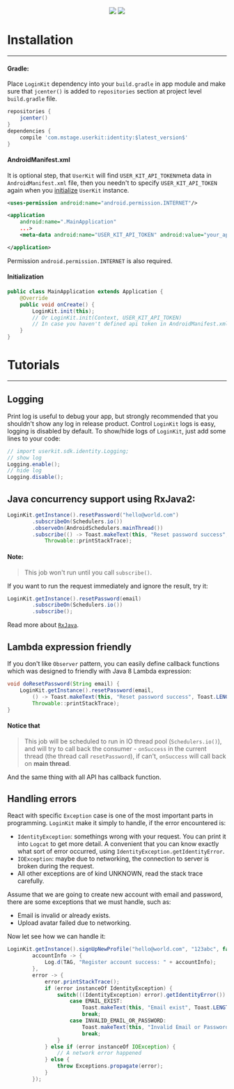 <center>
<a href="https://bintray.com/mstage/mStage-SDK/LoginKit-SDK/_latestVersion"><img src="https://api.bintray.com/packages/mstage/mStage-SDK/LoginKit-SDK/images/download.svg"></img></a> <a href="#"><img src="https://circleci.com/gh/jupitervn/userKit-Android-SDK/tree/master.svg?style=shield&circle-token=0cb9923a82f369171f87d827bbc497e11b495e6d"></img></a>
</center>

# Installation
-------
#### Gradle:
Place `LoginKit` dependency into your `build.gradle` in app module and make sure that `jcenter()`
is added to `repositories` section at project level `build.gradle` file.

```gradle
repositories {
    jcenter()
}
dependencies {
    compile 'com.mstage.userkit:identity:$latest_version$'
}
```

#### AndroidManifest.xml
It is optional step, that `UserKit` will find `USER_KIT_API_TOKEN`meta data
in `AndroidManifest.xml` file, then you needn't to specify `USER_KIT_API_TOKEN`
again when you [initialize](#initialization) `UserKit` instance.

```xml
<uses-permission android:name="android.permission.INTERNET"/>

<application
    android:name=".MainApplication"
    ...>
    <meta-data android:name="USER_KIT_API_TOKEN" android:value="your_api_token_here" />

</application>
```
Permission `android.permission.INTERNET` is also required.

#### Initialization
```Java
public class MainApplication extends Application {
    @Override
    public void onCreate() {
        LoginKit.init(this);
        // Or LoginKit.init(Context, USER_KIT_API_TOKEN)
        // In case you haven't defined api token in AndroidManifest.xml
    }
}

```

# Tutorials
----------
## Logging
Print log is useful to debug your app, but strongly recommended that you shouldn't
show any log in release product. Control `LoginKit` logs is easy, 
logging is disabled by default. To show/hide logs of `LoginKit`, just add some lines to your code:
```java
// import userkit.sdk.identity.Logging;
// show log
Logging.enable();
// hide log
Logging.disable();
```
## Java concurrency support using RxJava2:
```java
LoginKit.getInstance().resetPassword("hello@world.com")
        .subscribeOn(Schedulers.io())
        .observeOn(AndroidSchedulers.mainThread())
        .subscribe(() -> Toast.makeText(this, "Reset password success", Toast.LENGTH_SHORT).show(),
            Throwable::printStackTrace);
```
#### Note:
> This job won't run until you call `subscribe()`.

If you want to run the request immediately and ignore the result, try it:
```java
LoginKit.getInstance().resetPassword(email)
        .subscribeOn(Schedulers.io())
        .subscribe();
```
Read more about [`RxJava`](https://github.com/ReactiveX/RxJava/wiki).

## Lambda expression friendly
If you don't like `Observer` pattern, you can easily define callback functions
which was designed to friendly with Java 8 Lambda expression:
```java
void doResetPassword(String email) {
    LoginKit.getInstance().resetPassword(email,
        () -> Toast.makeText(this, "Reset password success", Toast.LENGTH_SHORT).show(),
        Throwable::printStackTrace);
}
```
#### Notice that
> This job will be scheduled to run in IO thread pool (`Schedulers.io()`), and will try to call back the consumer - `onSuccess` in the current thread (the thread call `resetPassword`), if can't, `onSuccess` will call back on **main thread**.

And the same thing with all API has callback function.
## Handling errors
React with specific `Exception` case is one of the most important parts in programming.
`LoginKit` make it simply to handle, if the error encountered is:
  * `IdentityException`: somethings wrong with your request.
  You can print it into `Logcat` to get more detail. A convenient that you can know exactly
  what sort of error occurred, using `IdentityException.getIdentityError`.
  * `IOException`: maybe due to networking, the connection to server is broken during the request.
  * All other exceptions are of kind UNKNOWN, read the stack trace carefully.

Assume that we are going to create new account with email and password,
there are some exceptions that we must handle, such as:
  * Email is invalid or already exists.
  * Upload avatar failed due to networking.

Now let see how we can handle it:
```java
LoginKit.getInstance().signUpNewProfile("hello@world.com", "123abc", false, null,
        accountInfo -> {
            Log.d(TAG, "Register account success: " + accountInfo);
        },
        error -> {
            error.printStackTrace();
            if (error instanceOf IdentityException) {
                switch(((IdentityException) error).getIdentityError()) {
                    case EMAIL_EXIST:
                        Toast.makeText(this, "Email exist", Toast.LENGTH_SHORT).show();
                        break;
                    case INVALID_EMAIL_OR_PASSWORD:
                        Toast.makeText(this, "Invalid Email or Password", Toast.LENGTH_SHORT).show();
                        break;
                }
            } else if (error instanceOf IOException) {
                // A network error happened
            } else {
                throw Exceptions.propagate(error);
            }
        });
```
